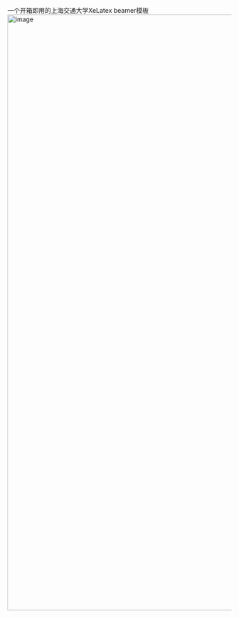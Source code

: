 一个开箱即用的上海交通大学XeLatex beamer模板
<img width="1192" height="1342" alt="image" src="https://github.com/user-attachments/assets/8be1ce22-70bb-4b86-b8cc-990f68e98f61" />
